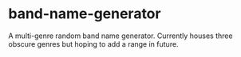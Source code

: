 # band-name-generator
A multi-genre random band name generator. Currently houses three obscure genres but hoping to add a range in future.


